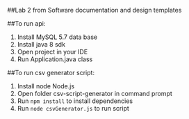 ##Lab 2 from Software documentation and design templates

##To run api:
1. Install MySQL 5.7 data base 
2. Install java 8 sdk
3. Open project in your IDE
3. Run Application.java class

##To run csv generator script:
1. Install node Node.js
2. Open folder csv-script-generator in command prompt
3. Run `npm install` to install dependencies
4. Run `node csvGenerator.js` to run script